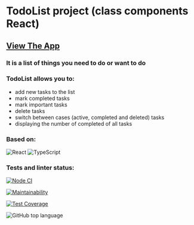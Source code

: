 # TodoList project (class components React)

## [View The App](https://denisloza.github.io/TodoList_buildOnClassComponents/)

### It is a list of things you need to do or want to do
### TodoList allows you to:

 - add new tasks to the list
 - mark completed tasks
 - mark important tasks
 - delete tasks
 - switch between cases (active, completed and deleted) tasks
 - displaying the number of completed of all tasks

### Based on:
![React](https://img.shields.io/badge/react-%2320232a.svg?style=for-the-badge&logo=react&logoColor=%2361DAFB)
![TypeScript](https://img.shields.io/badge/typescript-%23007ACC.svg?style=for-the-badge&logo=typescript&logoColor=white)

### Tests and linter status:
[![Node CI](https://github.com/DenisLoza/frontend-project-lvl1/actions/workflows/node.js.yml/badge.svg)](https://github.com/DenisLoza/TodoList_buildOnClassComponents/actions/workflows/node.js.yml)

[![Maintainability](https://api.codeclimate.com/v1/badges/a99a88d28ad37a79dbf6/maintainability)](https://codeclimate.com/github/DenisLoza/TodoList_buildOnClassComponents/maintainability)

[![Test Coverage](https://api.codeclimate.com/v1/badges/a99a88d28ad37a79dbf6/test_coverage)](https://codeclimate.com/github/DenisLoza/TodoList_buildOnClassComponents/test_coverage)

![GitHub top language](https://img.shields.io/github/languages/top/DenisLoza/TodoList_buildOnClassComponents)
